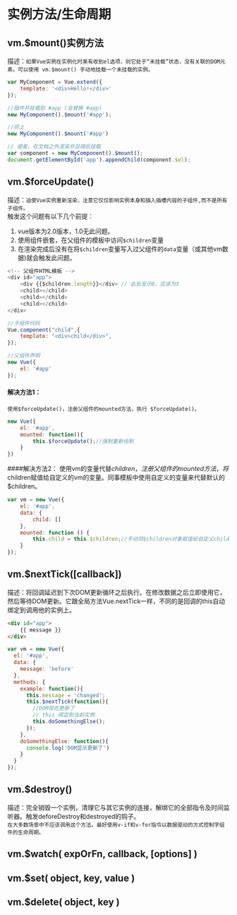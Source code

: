 # 实例方法/生命周期

## vm.$mount()实例方法
描述：`如果Vue实例在实例化时美有收到el选项，则它处于“未挂载”状态，没有关联的DOM元素。可以使用 vm.$mount() 手动地挂载一个未挂载的实例。`

```javascript
var MyComponent = Vue.extend({
	template: '<div>Hello!</div>'
});

//插件并挂载到 #app (会替换 #app)
new MyComponent().$mount('#app');

//同上
new MyComponent().$mount('#app')

// 或者，在文档之外渲染并且随后挂载
var component = new MyComponent().$mount();
document.getElementById('app').appendChild(component.$el);
```

## vm.$forceUpdate()
描述：`迫使Vue实例重新渲染，注意它仅仅影响实例本身和插入插槽内容的子组件,而不是所有子组件。`<br>
触发这个问题有以下几个前提：<br>
1. vue版本为2.0版本，1.0无此问题。<br>
2. 使用组件嵌套，在父组件的模板中访问`$children`变量<br>
3. 在渲染完成后没有在将`$children`变量写入过父组件的`data`变量（或其他vm数据)就会触发此问题。

```javascript
<!-- 父组件HTML模板 -->
<div id="app">
	<div {{$children.length}}</div> // 此处显示0，应该为3 
	<child></child>
	<child></child>
	<child></child>
</div>

//子组件代码
Vue.component("child",{
	template: "<div>child</div>",
});

//父组件声明
new Vue({
	el: '#app'
});
```
#### 解决方法1：
`使用$forceUpdate()，注册父组件的mounted方法，执行 $forceUpdate()。`

```javascript
new Vue({
	el: '#app',
	mounted: function(){
		this.$forceUpdate();//强制重新绘制
	}
})
```
####解决方法2：
使用vm的变量代替$children，注册父组件的mounted方法，将$children赋值给自定义的vm的变量。同事模板中使用自定义的变量来代替默认的$children。

```javascript
var vm = new Vue({
	el: '#app',
	data: {
		child: []
	},
	mounted: function () {
		this.child = this.$children;//手动将$children对象赋值给自定义child变量
	}
});
```

## vm.$nextTick([callback])
描述：将回调延迟到下次DOM更新循环之后执行。在修改数据之后立即使用它，然后等待DOM更新。它跟全局方法Vue.nextTick一样，不同的是回调的this自动绑定到调用他的实例上。
```html
<div id="app">
	{{ message }}
</div>
```
```javascript
var vm = new Vue({
  el: '#app',
  data: {
    message: 'before'
  },
  methods: {
    example: function(){
      this.message = 'changed';
      this.$nextTick(function(){
        //DOM现在更新了
        // this 绑定到当前实例
        this.doSomethingElse();
      });
    },
    doSomethingElse: function(){
      console.log('DOM显示更新了')
    }
  }
});
```

## vm.$destroy()
描述：完全销毁一个实例，清理它与其它实例的连接，解绑它的全部指令及时间监听器。触发deforeDestroy和destroyed的钩子。<br>
`在大多数场景中不应该调用这个方法。最好使用v-if和v-for指令以数据驱动的方式控制字组件的生命周期。`


## vm.$watch( expOrFn, callback, [options] )




## vm.$set( object, key, value )



## vm.$delete( object, key )